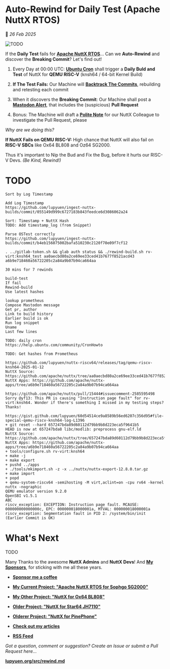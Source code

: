 # Auto-Rewind for Daily Test (Apache NuttX RTOS)

📝 _26 Feb 2025_

![TODO](https://lupyuen.github.io/images/rewind-title.jpg)

If the __Daily Test__ fails for [__Apache NuttX RTOS__](TODO)... Can we __Auto-Rewind__ and discover the __Breaking Commit__? Let's find out!

1.  Every Day at 00:00 UTC: [__Ubuntu Cron__](TODO) shall trigger a __Daily Buld and Test__ of NuttX for __QEMU RISC-V__ (knsh64 / 64-bit Kernel Build)

1.  __If The Test Fails:__ Our Machine will [__Backtrack The Commits__](TODO), rebuilding and retesting each commit

1.  When it discovers the __Breaking Commit__: Our Machine shall post a [__Mastodon Alert__](TODO), that includes the (suspicious) __Pull Request__

1.  Bonus: The Machine will draft a [__Polite Note__](TODO) for our NuttX Colleague to investigate the Pull Request, please

_Why are we doing this?_

__If NuttX Fails on QEMU RISC-V:__ High chance that NuttX will also fail on __RISC-V SBCs__ like Ox64 BL808 and Oz64 SG2000.

Thus it's important to Nip the Bud and Fix the Bug, before it hurts our RISC-V Devs. _(Be Kind, Rewind!)_

# TODO

```text
Sort by Log Timestamp

Add Log Timestamp
https://github.com/lupyuen/ingest-nuttx-builds/commit/055149d999c6727183b843feedce6d3086062a24

Sort: Timestamp + NuttX Hash
TODO: Add timestamp_log (from Snippet)

Parse OSTest correctly
https://github.com/lupyuen/ingest-nuttx-builds/commit/b4eb156075002bafa510230c2120f70e09f7cf12

. ../gitlab-token.sh && glab auth status && ./rewind-build.sh rv-virt:knsh64_test aa0aecbd80a2ce69ee33ced41b7677f8521acd43 a6b9e718460a56722205c2a84a9b07b94ca664aa

30 mins for 7 rewinds

build-test
If fail
Rewind-build
Use latest hashes

lookup prometheus
Compose Mastodon message 
Get pr, author 
Link to build history 
Earlier build is ok
Run log snippet 
Uname
Last few lines

TODO: daily cron
https://help.ubuntu.com/community/CronHowto

TODO: Get hashes from Prometheus 

https://github.com/lupyuen/nuttx-riscv64/releases/tag/qemu-riscv-knsh64-2025-01-12
NuttX Source: https://github.com/apache/nuttx/tree/aa0aecbd80a2ce69ee33ced41b7677f8521acd43
NuttX Apps: https://github.com/apache/nuttx-apps/tree/a6b9e718460a56722205c2a84a9b07b94ca664aa

https://github.com/apache/nuttx/pull/15444#issuecomment-2585595498
Sorry @yf13: This PR is causing "Instruction page fault" for rv-virt:knsh64. Wonder if there's something I missed in my testing steps? Thanks!

https://gist.github.com/lupyuen/60d54514ce9a8589b56ed6207c356d95#file-special-qemu-riscv-knsh64-log-L1396
+ git reset --hard 657247bda89d60112d79bb9b8d223eca5f9641b5
HEAD is now at 657247bda8 libc/modlib: preprocess gnu-elf.ld
NuttX Source: https://github.com/apache/nuttx/tree/657247bda89d60112d79bb9b8d223eca5f9641b5
NuttX Apps: https://github.com/apache/nuttx-apps/tree/a6b9e718460a56722205c2a84a9b07b94ca664aa
+ tools/configure.sh rv-virt:knsh64
+ make -j
+ make export
+ pushd ../apps
+ ./tools/mkimport.sh -z -x ../nuttx/nuttx-export-12.8.0.tar.gz
+ make import
+ popd
+ qemu-system-riscv64 -semihosting -M virt,aclint=on -cpu rv64 -kernel nuttx -nographic
QEMU emulator version 9.2.0
OpenSBI v1.5.1
ABC
riscv_exception: EXCEPTION: Instruction page fault. MCAUSE: 000000000000000c, EPC: 000000018000001a, MTVAL: 000000018000001a
riscv_exception: Segmentation fault in PID 2: /system/bin/init
(Earlier Commit is OK)
```

# What's Next

TODO

Many Thanks to the awesome __NuttX Admins__ and __NuttX Devs__! And [__My Sponsors__](https://lupyuen.org/articles/sponsor), for sticking with me all these years.

- [__Sponsor me a coffee__](https://lupyuen.org/articles/sponsor)

- [__My Current Project: "Apache NuttX RTOS for Sophgo SG2000"__](https://nuttx-forge.org/lupyuen/nuttx-sg2000)

- [__My Other Project: "NuttX for Ox64 BL808"__](https://nuttx-forge.org/lupyuen/nuttx-ox64)

- [__Older Project: "NuttX for Star64 JH7110"__](https://nuttx-forge.org/lupyuen/nuttx-star64)

- [__Olderer Project: "NuttX for PinePhone"__](https://nuttx-forge.org/lupyuen/pinephone-nuttx)

- [__Check out my articles__](https://lupyuen.org)

- [__RSS Feed__](https://lupyuen.org/rss.xml)

_Got a question, comment or suggestion? Create an Issue or submit a Pull Request here..._

[__lupyuen.org/src/rewind.md__](https://codeberg.org/lupyuen/lupyuen.org/src/branch/master/src/rewind.md)
